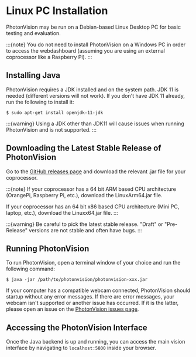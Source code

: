 # Linux PC Installation

PhotonVision may be run on a Debian-based Linux Desktop PC for basic testing and evaluation.

:::{note}
You do not need to install PhotonVision on a Windows PC in order to access the webdashboard (assuming you are using an external coprocessor like a Raspberry Pi).
:::

## Installing Java

PhotonVision requires a JDK installed and on the system path. JDK 11 is needed (different versions will not work). If you don't have JDK 11 already, run the following to install it:

```
$ sudo apt-get install openjdk-11-jdk
```

:::{warning}
Using a JDK other than JDK11 will cause issues when running PhotonVision and is not supported.
:::

## Downloading the Latest Stable Release of PhotonVision

Go to the [GitHub releases page](https://github.com/PhotonVision/photonvision/releases) and download the relevant .jar file for your coprocessor.

:::{note}
If your coprocessor has a 64 bit ARM based CPU architecture (OrangePi, Raspberry Pi, etc.), download the LinuxArm64.jar file.

If your coprocessor has an 64 bit x86 based CPU architecture (Mini PC, laptop, etc.), download the Linuxx64.jar file.
:::

:::{warning}
Be careful to pick the latest stable release. "Draft" or "Pre-Release" versions are not stable and often have bugs.
:::

## Running PhotonVision

To run PhotonVision, open a terminal window of your choice and run the following command:

```
$ java -jar /path/to/photonvision/photonvision-xxx.jar
```

If your computer has a compatible webcam connected, PhotonVision should startup without any error messages. If there are error messages, your webcam isn't supported or another issue has occurred. If it is the latter, please open an issue on the [PhotonVision issues page](https://github.com/PhotonVision/photonvision/issues).

## Accessing the PhotonVision Interface

Once the Java backend is up and running, you can access the main vision interface by navigating to `localhost:5800` inside your browser.
